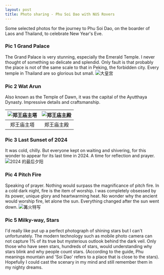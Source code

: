 ```yaml
---
layout: post
title: Photo sharing - Phu Soi Dao with NUS Rovers
---
```

Some selected photos for the journey to Phu Soi Dao, on the boarder of Laos and Thailand, to celebrate New Year's Eve.

### Pic 1 Grand Palace
The Grand Palace is very stunning, especially the Emerald Temple. I never thought of something so delicate and splendid. Only fault is that probably the place is not of the same scale to that in Peking, the forbidden city. Every temple in Thailand are so glorious but small. 
![大皇宫](https://github.com/user-attachments/assets/9da957d3-799c-47f9-83cf-9bb1a5aadebe)

### Pic 2 Wat Arun
Also known as the Temple of Dawn, it was the capital of the Ayutthaya Dynasty. Impressive details and craftsmanship.

| ![郑王庙主塔](https://github.com/user-attachments/assets/ba6104ed-3d19-4253-b2aa-2b0ba37c2e2b) | ![郑王庙主殿](https://github.com/user-attachments/assets/be3d3bd6-0721-46ec-852b-c38916cf37e1) |
| :------------------------------------------------------------------------------------------: | :------------------------------------------------------------------------------------------: |
|                                         郑王庙主塔                                          |                                         郑王庙主殿                                          |

### Pic 3 Last Sunset of 2024
It was cold, chilly. But everyone kept on waiting and shivering, for this wonder to appear for its last time in 2024. A time for reflection and prayer.
![2024 的最后夕阳](https://github.com/user-attachments/assets/23e5844b-8ccc-4600-9b91-623ab836cc69)

### Pic 4 Pitch Fire
Speaking of prayer. Nothing would surpass the magnificance of pitch fire. In a cold dark night, fire is the item of worship. I was completely obsessed by its power, unique glory and heartwarming heat. No wonder why the ancient would worship fire, let alone the sun. Everything changed after the sun went down.
![篝火特写](https://github.com/user-attachments/assets/6778a600-93b7-4968-9277-2bc883adb23e)

### Pic 5 Milky-way, Stars
I'd really like put up a perfect photograph of shining stars but I can't unfortunately. The modern technology such as mobile photo camera can not capture 1% of its true but mysterious outlook behind the dark veil. Only those who have seen stars, hundreds of stars, would understanding why stars blink and why people count stars. (According to the guide, Phu meanings mountain and 'Soi Dao' refers to a place that is close to the stars). Hopefully I could cast the scenary in my mind and still remember them in my nighty dreams. 
